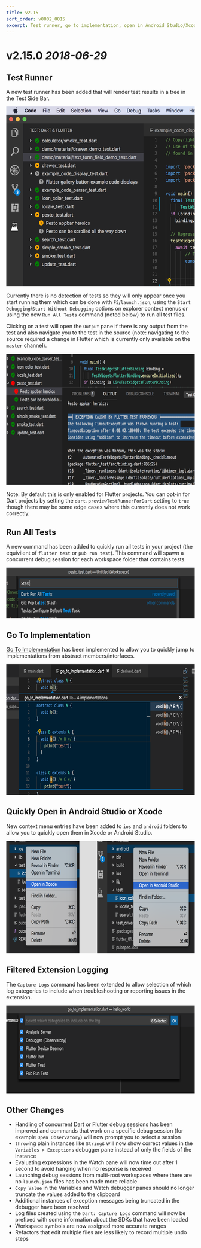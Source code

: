 ```yaml
---
title: v2.15
sort_order: v0002_0015
excerpt: Test runner, go to implementation, open in Android Studio/Xcode...
---
```


# v2.15.0 *2018-06-29*

## Test Runner

A new test runner has been added that will render test results in a tree in the Test Side Bar.

<img src="/images/release_notes/v2.15/test_tree.png" width="560" height="480" />

Currently there is no detection of tests so they will only appear once you start running them which can be done with `F5`/`launch.json`, using the `Start Debugging`/`Start Without Debugging` options on explorer context menus or using the new `Run All Tests` command (noted below) to run all test files.

Clicking on a test will open the `Output` pane if there is any output from the test and also navigate you to the test in the source (note: navigating to the source required a change in Flutter which is currently only available on the `master` channel).

<img src="/images/release_notes/v2.15/test_output.png" width="700" height="350" />

Note: By default this is only enabled for Flutter projects. You can opt-in for Dart projects by setting the `dart.previewTestRunnerForDart` setting to `true` though there may be some edge cases where this currently does not work correctly.

## Run All Tests

A new command has been added to quickly run all tests in your project (the equivilent of `flutter test` or `pub run test`). This command will spawn a concurrent debug session for each workspace folder that contains tests.

<img src="/images/release_notes/v2.15/run_all_tests.png" width="700" height="135" />

## Go To Implementation

[Go To Implementation](https://code.visualstudio.com/docs/editor/editingevolved#_go-to-implementation) has been implemented to allow you to quickly jump to implementations from abstract members/interfaces.

<img src="/images/release_notes/v2.15/go_to_implementation.png" width="700" height="350" />

## Quickly Open in Android Studio or Xcode

New context menu entries have been added to `ios` and `android` folders to allow you to quickly open them in Xcode or Android Studio.

<img src="/images/release_notes/v2.15/open_in_other_editors.png" width="700" height="300" />

## Filtered Extension Logging

The `Capture Logs` command has been extended to allow selection of which log categories to include when troubleshooting or reporting issues in the extension.

<img src="/images/release_notes/v2.15/filtered_logs.png" width="700" height="235" />

## Other Changes

- Handling of concurrent Dart or Flutter debug sessions has been improved and commands that work on a specific debug session (for example `Open Observatory`) will now prompt you to select a session
- `throw`ing plain instances like `String`s will now show correct values in the `Variables > Exceptions` debugger pane instead of only the fields of the instance
- Evaluating expressions in the Watch pane will now time out after 1 second to avoid hanging when no response is received
- Launching debug sessions from multi-root workspaces where there are no `launch.json` files has been made more reliable
- `Copy Value` in the Variables and Watch debugger panes should no longer truncate the values added to the clipboard
- Additional instances of exception messages being truncated in the debugger have been resolved
- Log files created using the `Dart: Capture Logs` command will now be prefixed with some information about the SDKs that have been loaded
- Workspace symbols are now assigned more accurate ranges
- Refactors that edit multiple files are less likely to record multiple undo steps


